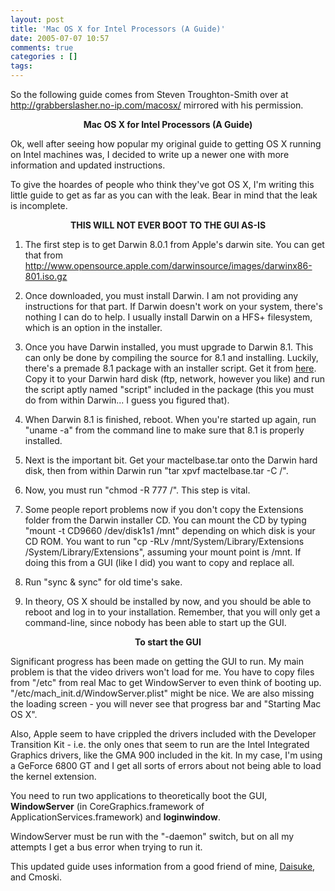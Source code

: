 ```yaml
---
layout: post
title: 'Mac OS X for Intel Processors (A Guide)'
date: 2005-07-07 10:57
comments: true
categories : []
tags:
---
```

So the following guide comes from Steven Troughton-Smith over at <a href="http://grabberslasher.no-ip.com/macosx/">http://grabberslasher.no-ip.com/macosx/</a> mirrored with his permission.


<center><strong>Mac OS X for Intel Processors (A Guide)</strong></center>

Ok, well after seeing how popular my original guide to getting OS X running on Intel machines was, I decided to write up a newer one with more information and updated instructions.

To give the hoardes of people who think they've got OS X, I'm writing this little guide to get as far as you can with the leak. Bear in mind that the leak is incomplete.

<center><strong>THIS WILL NOT EVER BOOT TO THE GUI AS-IS</strong></center>

1) The first step is to get Darwin 8.0.1 from Apple's darwin site. You can get that from <a href="http://www.opensource.apple.com/darwinsource/images/darwinx86-801.iso.gz">http://www.opensource.apple.com/darwinsource/images/darwinx86-801.iso.gz</a>

2) Once downloaded, you must install Darwin. I am not providing any instructions for that part. If Darwin doesn't work on your system, there's nothing I can do to help. I usually install Darwin on a HFS+ filesystem, which is an option in the installer.

3) Once you have Darwin installed, you must upgrade to Darwin 8.1. This can only be done by compiling the source for 8.1 and installing. Luckily, there's a premade 8.1 package with an installer script. Get it from <a href="http://www.rejgond.com/Darwin-8.0.1to8.1.0.tar.gz">here</a>. Copy it to your Darwin hard disk (ftp, network, however you like) and run the script aptly named "script" included in the package (this you must do from within Darwin... I guess you figured that).

4) When Darwin 8.1 is finished, reboot. When you're started up again, run "uname -a" from the command line to make sure that 8.1 is properly installed.

5) Next is the important bit. Get your mactelbase.tar onto the Darwin hard disk, then from within Darwin run "tar xpvf mactelbase.tar -C /".

6) Now, you must run "chmod -R 777 /". This step is vital.

7) Some people report problems now if you don't copy the Extensions folder from the Darwin installer CD. You can mount the CD by typing "mount -t CD9660 /dev/disk1s1 /mnt" depending on which disk is your CD ROM. You want to run "cp -RLv /mnt/System/Library/Extensions /System/Library/Extensions", assuming your mount point is /mnt. If doing this from a GUI (like I did) you want to copy and replace all.

8) Run "sync & sync" for old time's sake.

9) In theory, OS X should be installed by now, and you should be able to reboot and log in to your installation. Remember, that you will only get a command-line, since nobody has been able to start up the GUI.

<center><strong>To start the GUI</strong></center>

Significant progress has been made on getting the GUI to run. My main problem is that the video drivers won't load for me. You have to copy files from "/etc" from real Mac to get WindowServer to even think of booting up. "/etc/mach_init.d/WindowServer.plist" might be nice. We are also missing the loading screen - you will never see that progress bar and "Starting Mac OS X".

Also, Apple seem to have crippled the drivers included with the Developer Transition Kit - i.e. the only ones that seem to run are the Intel Integrated Graphics drivers, like the GMA 900 included in the kit. In my case, I'm using a GeForce 6800 GT and I get all sorts of errors about not being able to load the kernel extension.

You need to run two applications to theoretically boot the GUI, <strong>WindowServer</strong> (in CoreGraphics.framework of ApplicationServices.framework) and <strong>loginwindow</strong>.

WindowServer must be run with the "-daemon" switch, but on all my attempts I get a bus error when trying to run it.

This updated guide uses information from a good friend of mine, <a href="http://omegnet.net/daisuke744/macos.html">Daisuke</a>, and Cmoski.

